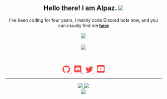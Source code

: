 <h2 align="center">
    Hello there! I am <strong>Alpaz</strong>. <img src="https://raw.githubusercontent.com/MartinHeinz/MartinHeinz/master/wave.gif" width="30px">
</h2>
<p align="center">
    I've been coding for four years, I mainly code Discord bots now, and you can usually find me <strong> <a href="https://discord.gg/mtx">here</a></strong>
<br>
<br>
<a href="https://github.com/Alpazified/">
        <img src="https://komarev.com/ghpvc/?username=Alpazified&color=blueviolet" />
  </a> 
<br>
<br>
<a href="https://discord.com/users/473613869328367632">
        <img src="https://lanyard-profile-readme.vercel.app/api/473613869328367632?idleMessage=%22I%27m%20the%20biggest%20hypocrite%20%20of%202015%22&borderRadius=25px" />
    </a>
</p>
&nbsp;
<p align="center">
    <a href="https://github.com/Alpazified/">
        <img src="./assets/icons/socialmedia-icons/github-solid.svg/" width="25px" />
    </a>
    &nbsp;
    <a href="https://discord.com/users/473613869328367632">
        <img src="./assets/icons/socialmedia-icons/discord-solid.svg/" width="25px" />
    </a>
    &nbsp;
    <a href="https://twitter.com/goawaylol/">
        <img src="./assets/icons/socialmedia-icons/twitter-solid.svg/" width="25px" />
    </a>
    &nbsp;
    <a href="https://www.youtube.com/c/alpazwyd">
        <img src="./assets/icons/socialmedia-icons/youtube-solid.svg/" width="25px" />
    </a>
    
</p>
<hr/>
<p align="center">
    <a href="https://github.com/Alpazified/">
        <img src="https://github-readme-streak-stats.herokuapp.com?user=Alpazified&theme=nightowl&hide_border=true&date_format=M%20j%5B%2C%20Y%5D" />
  </a> 
  <a href="https://github.com/Alpazified/">
        <img src="https://github-readme-stats.vercel.app/api?username=Alpazified&show_icons=true&theme=nightowl" />
  </a> 
<br>
<a href="https://github.com/Alpazified/">
        <img src="https://github-readme-stats.vercel.app/api/top-langs/?username=Alpazified&theme=nightowl&langs_count=8&layout=compact" />
  </a> 
</p>


